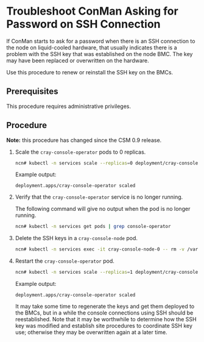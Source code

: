 # Troubleshoot ConMan Asking for Password on SSH Connection

If ConMan starts to ask for a password when there is an SSH connection to the node on liquid-cooled hardware, that usually indicates there is a problem with the SSH key that was established on the node BMC. The key may have been replaced or overwritten on the hardware.

Use this procedure to renew or reinstall the SSH key on the BMCs.

## Prerequisites

This procedure requires administrative privileges.

## Procedure

**Note:** this procedure has changed since the CSM 0.9 release.

1. Scale the `cray-console-operator` pods to 0 replicas.

    ```bash
    ncn# kubectl -n services scale --replicas=0 deployment/cray-console-operator
    ```

    Example output:
    ```text
    deployment.apps/cray-console-operator scaled
    ```

1. Verify that the `cray-console-operator` service is no longer running.

    The following command will give no output when the pod is no longer running.

    ```bash
    ncn# kubectl -n services get pods | grep console-operator
    ```

1. Delete the SSH keys in a `cray-console-node` pod.

    ```bash
    ncn# kubectl -n services exec -it cray-console-node-0 -- rm -v /var/log/console/conman.key /var/log/console/conman.key.pub
    ```

1. Restart the `cray-console-operator` pod.

    ```bash
    ncn# kubectl -n services scale --replicas=1 deployment/cray-console-operator
    ```

    Example output:
    ```
    deployment.apps/cray-console-operator scaled
    ```

    It may take some time to regenerate the keys and get them deployed to the BMCs, but in a while the console connections using SSH should be reestablished. Note that it may be worthwhile to determine how the SSH key was modified and establish site procedures to coordinate SSH key use; otherwise they may be overwritten again at a later time.

